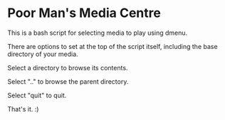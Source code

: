 Poor Man's Media Centre
=======================

This is a bash script for selecting media to play using dmenu.

There are options to set at the top of the script itself, including the base directory of your media.

Select a directory to browse its contents.

Select ".." to browse the parent directory.

Select "quit" to quit.

That's it. :)
